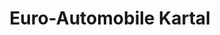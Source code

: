 ---
title: "Euro-Automobile Kartal"
url: /osterode-am-harz/euro-automobile-kartal/
shop: Autohaus
---